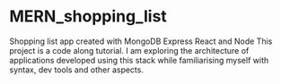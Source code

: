 # MERN_shopping_list
Shopping list app created with MongoDB Express React and Node 
This project is a code along tutorial.
I am exploring the architecture of applications developed using this stack while familiarising myself with syntax, dev tools and other aspects. 

